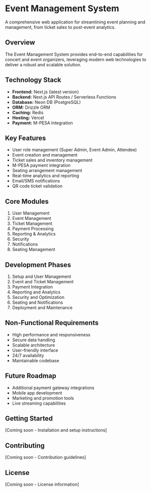 # Event Management System

A comprehensive web application for streamlining event planning and management, from ticket sales to post-event analytics.

## Overview

The Event Management System provides end-to-end capabilities for concert and event organizers, leveraging modern web technologies to deliver a robust and scalable solution.

## Technology Stack

- **Frontend:** Next.js (latest version)
- **Backend:** Next.js API Routes / Serverless Functions 
- **Database:** Neon DB (PostgreSQL)
- **ORM:** Drizzle ORM
- **Caching:** Redis
- **Hosting:** Vercel
- **Payment:** M-PESA Integration

## Key Features

- User role management (Super Admin, Event Admin, Attendee)
- Event creation and management
- Ticket sales and inventory management 
- M-PESA payment integration
- Seating arrangement management
- Real-time analytics and reporting
- Email/SMS notifications
- QR code ticket validation

## Core Modules

1. User Management
2. Event Management  
3. Ticket Management
4. Payment Processing
5. Reporting & Analytics
6. Security
7. Notifications
8. Seating Management

## Development Phases

1. Setup and User Management
2. Event and Ticket Management
3. Payment Integration
4. Reporting and Analytics
5. Security and Optimization
6. Seating and Notifications
7. Deployment and Maintenance

## Non-Functional Requirements

- High performance and responsiveness
- Secure data handling
- Scalable architecture
- User-friendly interface
- 24/7 availability
- Maintainable codebase

## Future Roadmap

- Additional payment gateway integrations
- Mobile app development
- Marketing and promotion tools
- Live streaming capabilities

## Getting Started

[Coming soon - Installation and setup instructions]



## Contributing

[Coming soon - Contribution guidelines]

## License

[Coming soon - License information]
